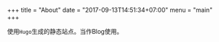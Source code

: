 +++
title = "About"
date = "2017-09-13T14:51:34+07:00"
menu = "main"
+++

 使用`Hugo`生成的静态站点。当作Blog使用。